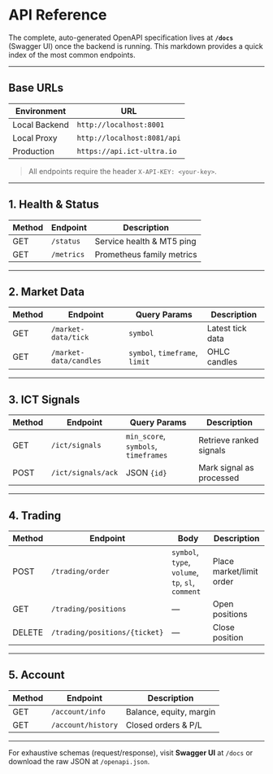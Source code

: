 # API Reference

The complete, auto-generated OpenAPI specification lives at **`/docs`** (Swagger UI) once the backend is running. This markdown provides a quick index of the most common endpoints.

---

## Base URLs

| Environment | URL |
|-------------|-----|
| Local Backend | `http://localhost:8001` |
| Local Proxy  | `http://localhost:8081/api` |
| Production   | `https://api.ict-ultra.io` |

> All endpoints require the header `X-API-KEY: <your-key>`.

---

## 1. Health & Status

| Method | Endpoint | Description |
|--------|----------|-------------|
| GET | `/status` | Service health & MT5 ping |
| GET | `/metrics` | Prometheus family metrics |

---

## 2. Market Data

| Method | Endpoint | Query Params | Description |
|--------|----------|-------------|-------------|
| GET | `/market-data/tick` | `symbol` | Latest tick data |
| GET | `/market-data/candles` | `symbol`, `timeframe`, `limit` | OHLC candles |

---

## 3. ICT Signals

| Method | Endpoint | Query Params | Description |
|--------|----------|-------------|-------------|
| GET | `/ict/signals` | `min_score`, `symbols`, `timeframes` | Retrieve ranked signals |
| POST | `/ict/signals/ack` | JSON `{id}` | Mark signal as processed |

---

## 4. Trading

| Method | Endpoint | Body | Description |
|--------|----------|------|-------------|
| POST | `/trading/order` | `symbol`, `type`, `volume`, `tp`, `sl`, `comment` | Place market/limit order |
| GET | `/trading/positions` | — | Open positions |
| DELETE | `/trading/positions/{ticket}` | — | Close position |

---

## 5. Account

| Method | Endpoint | Description |
|--------|----------|-------------|
| GET | `/account/info` | Balance, equity, margin |
| GET | `/account/history` | Closed orders & P/L |

---

For exhaustive schemas (request/response), visit **Swagger UI** at `/docs` or download the raw JSON at `/openapi.json`. 
